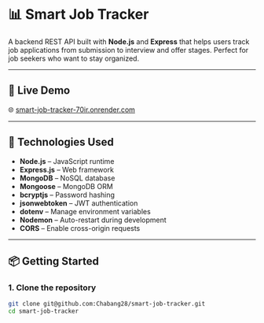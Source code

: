 # 📊 Smart Job Tracker

A backend REST API built with **Node.js** and **Express** that helps users track job applications from submission to interview and offer stages. Perfect for job seekers who want to stay organized.

---

## 🚀 Live Demo

🌐 [smart-job-tracker-70ir.onrender.com](https://smart-job-tracker-70ir.onrender.com)

---

## 🔧 Technologies Used

- **Node.js** – JavaScript runtime
- **Express.js** – Web framework
- **MongoDB** – NoSQL database
- **Mongoose** – MongoDB ORM
- **bcryptjs** – Password hashing
- **jsonwebtoken** – JWT authentication
- **dotenv** – Manage environment variables
- **Nodemon** – Auto-restart during development
- **CORS** – Enable cross-origin requests

---

## 📦 Getting Started

### 1. Clone the repository

```bash
git clone git@github.com:Chabang28/smart-job-tracker.git
cd smart-job-tracker
